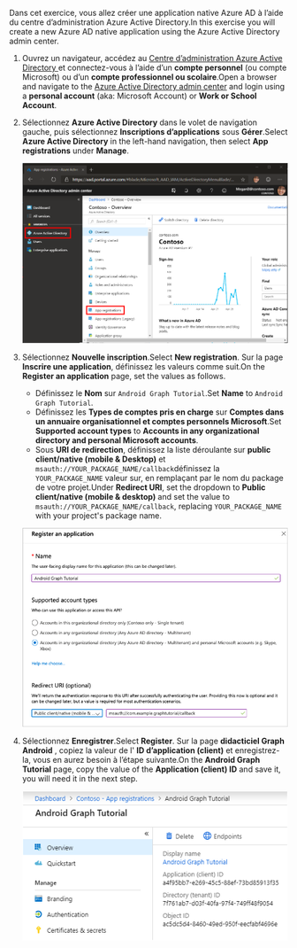 <!-- markdownlint-disable MD002 MD041 -->

<span data-ttu-id="c5338-101">Dans cet exercice, vous allez créer une application native Azure AD à l’aide du centre d’administration Azure Active Directory.</span><span class="sxs-lookup"><span data-stu-id="c5338-101">In this exercise you will create a new Azure AD native application using the Azure Active Directory admin center.</span></span>

1. <span data-ttu-id="c5338-102">Ouvrez un navigateur, accédez au [Centre d’administration Azure Active Directory ](https://aad.portal.azure.com) et connectez-vous à l’aide d’un **compte personnel** (ou compte Microsoft) ou d’un **compte professionnel ou scolaire**.</span><span class="sxs-lookup"><span data-stu-id="c5338-102">Open a browser and navigate to the [Azure Active Directory admin center](https://aad.portal.azure.com) and login using a **personal account** (aka: Microsoft Account) or **Work or School Account**.</span></span>

1. <span data-ttu-id="c5338-103">Sélectionnez **Azure Active Directory** dans le volet de navigation gauche, puis sélectionnez **Inscriptions d’applications** sous **Gérer**.</span><span class="sxs-lookup"><span data-stu-id="c5338-103">Select **Azure Active Directory** in the left-hand navigation, then select **App registrations** under **Manage**.</span></span>

    ![<span data-ttu-id="c5338-104">Capture d’écran des inscriptions d’application</span><span class="sxs-lookup"><span data-stu-id="c5338-104">A screenshot of the App registrations</span></span> ](./images/aad-portal-app-registrations.png)

1. <span data-ttu-id="c5338-105">Sélectionnez **Nouvelle inscription**.</span><span class="sxs-lookup"><span data-stu-id="c5338-105">Select **New registration**.</span></span> <span data-ttu-id="c5338-106">Sur la page **Inscrire une application**, définissez les valeurs comme suit.</span><span class="sxs-lookup"><span data-stu-id="c5338-106">On the **Register an application** page, set the values as follows.</span></span>

    - <span data-ttu-id="c5338-107">Définissez le **Nom** sur `Android Graph Tutorial`.</span><span class="sxs-lookup"><span data-stu-id="c5338-107">Set **Name** to `Android Graph Tutorial`.</span></span>
    - <span data-ttu-id="c5338-108">Définissez les **Types de comptes pris en charge** sur **Comptes dans un annuaire organisationnel et comptes personnels Microsoft**.</span><span class="sxs-lookup"><span data-stu-id="c5338-108">Set **Supported account types** to **Accounts in any organizational directory and personal Microsoft accounts**.</span></span>
    - <span data-ttu-id="c5338-109">Sous **URI de redirection**, définissez la liste déroulante sur **public client/native (mobile & Desktop)** et `msauth://YOUR_PACKAGE_NAME/callback`définissez la `YOUR_PACKAGE_NAME` valeur sur, en remplaçant par le nom du package de votre projet.</span><span class="sxs-lookup"><span data-stu-id="c5338-109">Under **Redirect URI**, set the dropdown to **Public client/native (mobile & desktop)** and set the value to `msauth://YOUR_PACKAGE_NAME/callback`, replacing `YOUR_PACKAGE_NAME` with your project's package name.</span></span>

    ![Capture d’écran de la page inscrire une application](./images/aad-register-an-app.png)

1. <span data-ttu-id="c5338-111">Sélectionnez **Enregistrer**.</span><span class="sxs-lookup"><span data-stu-id="c5338-111">Select **Register**.</span></span> <span data-ttu-id="c5338-112">Sur la page **didacticiel Graph Android** , copiez la valeur de l' **ID d’application (client)** et enregistrez-la, vous en aurez besoin à l’étape suivante.</span><span class="sxs-lookup"><span data-stu-id="c5338-112">On the **Android Graph Tutorial** page, copy the value of the **Application (client) ID** and save it, you will need it in the next step.</span></span>

    ![Capture d’écran de l’ID d’application de la nouvelle inscription de l’application](./images/aad-application-id.png)
